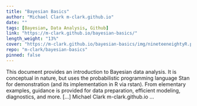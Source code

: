 ```yaml
---
title: "Bayesian Basics"
author: "Michael Clark m-clark.github.io"
date: ""
tags: [Bayesian, Data Analysis, Github]
link: "https://m-clark.github.io/bayesian-basics/"
length_weight: "13%"
cover: "https://m-clark.github.io/bayesian-basics/img/nineteeneightyR.png"
repo: "m-clark/bayesian-basics"
pinned: false
---
```


This document provides an introduction to Bayesian data analysis. It is conceptual in nature, but uses the probabilistic programming language Stan for demonstration (and its implementation in R via rstan). From elementary examples, guidance is provided for data preparation, efficient modeling, diagnostics, and more. [...] Michael Clark m-clark.github.io  ...
